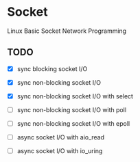 # Socket
Linux Basic Socket Network Programming

## TODO

- [x] sync blocking socket I/O 

- [x] sync non-blocking socket I/O

- [x] sync non-blocking socket I/O with select

- [ ] sync non-blocking socket I/O with poll

- [ ] sync non-blocking socket I/O with epoll

- [ ] async socket I/O with aio_read

- [ ] async socket I/O with io_uring
